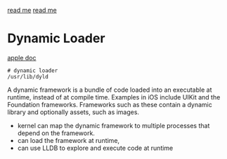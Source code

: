 [read me](http://www.knowstack.com/framework-vs-library-cocoa-ios/)
[read me](https://pewpewthespells.com/blog/static_and_dynamic_libraries.html)

# Dynamic Loader

[apple doc](https://developer.apple.com/library/archive/documentation/DeveloperTools/Conceptual/DynamicLibraries/100-Articles/DynamicLibraryDesignGuidelines.html#//apple_ref/doc/uid/TP40002013-SW19)

```
# dynamic loader
/usr/lib/dyld
```

A dynamic framework is a bundle of code loaded into an executable at runtime,
instead of at compile time. Examples in iOS include UIKit and the Foundation
frameworks. Frameworks such as these contain a dynamic library and optionally
assets, such as images.

* kernel can map the dynamic framework to multiple processes that depend on the framework.
* can load the framework at runtime,
* can use LLDB to explore and execute code at runtime
